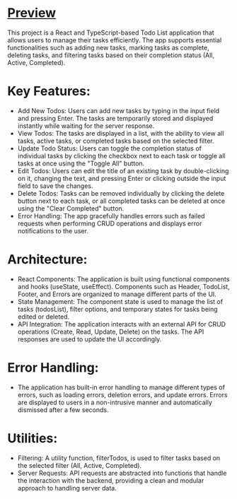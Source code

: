 # [Preview](https://v-shut.github.io/ToDo-App-with-API/)

This project is a React and TypeScript-based Todo List application that allows users to manage their tasks efficiently. The app supports essential functionalities such as adding new tasks, marking tasks as complete, deleting tasks, and filtering tasks based on their completion status (All, Active, Completed).

# Key Features:
- Add New Todos: Users can add new tasks by typing in the input field and pressing Enter. The tasks are temporarily stored and displayed instantly while waiting for the server response.
- View Todos: The tasks are displayed in a list, with the ability to view all tasks, active tasks, or completed tasks based on the selected filter.
- Update Todo Status: Users can toggle the completion status of individual tasks by clicking the checkbox next to each task or toggle all tasks at once using the "Toggle All" button.
- Edit Todos: Users can edit the title of an existing task by double-clicking on it, changing the text, and pressing Enter or clicking outside the input field to save the changes.
- Delete Todos: Tasks can be removed individually by clicking the delete button next to each task, or all completed tasks can be deleted at once using the "Clear Completed" button.
- Error Handling: The app gracefully handles errors such as failed requests when performing CRUD operations and displays error notifications to the user.

# Architecture:
- React Components: The application is built using functional components and hooks (useState, useEffect). Components such as Header, TodoList, Footer, and Errors are organized to manage different parts of the UI.
- State Management: The component state is used to manage the list of tasks (todosList), filter options, and temporary states for tasks being edited or deleted.
- API Integration: The application interacts with an external API for CRUD operations (Create, Read, Update, Delete) on the tasks. The API responses are used to update the UI accordingly.

# Error Handling:
- The application has built-in error handling to manage different types of errors, such as loading errors, deletion errors, and update errors. Errors are displayed to users in a non-intrusive manner and automatically dismissed after a few seconds.

# Utilities:
- Filtering: A utility function, filterTodos, is used to filter tasks based on the selected filter (All, Active, Completed).
- Server Requests: API requests are abstracted into functions that handle the interaction with the backend, providing a clean and modular approach to handling server data.
